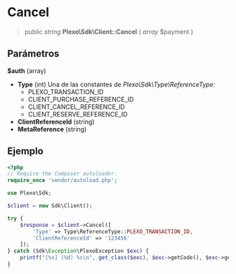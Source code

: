 # Cancel

> public *string* **Plexo\\Sdk\\Client::Cancel** ( *array* $payment )

## Parámetros

**$auth** (array)

  * **Type** (int) Una de las constantes de *Plexo\\Sdk\\Type\\ReferenceType:*
    * PLEXO_TRANSACTION_ID
    * CLIENT_PURCHASE_REFERENCE_ID
    * CLIENT_CANCEL_REFERENCE_ID
    * CLIENT_RESERVE_REFERENCE_ID
  * **ClientReferenceId** (string)
  * **MetaReference** (string)

## Ejemplo

```php
<?php
// Require the Composer autoloader.
require_once 'vendor/autoload.php';

use Plexo\Sdk;

$client = new Sdk\Client();

try {
    $response = $client->Cancel([
        'Type' => Type\ReferenceType::PLEXO_TRANSACTION_ID,
        'ClientReferenceId' => '123456'
    ]);
} catch (Sdk\Exception\PlexoException $exc) {
    printf("[%s] (%d) %s\n", get_class($exc), $exc->getCode(), $exc->getMessage());
}

```
